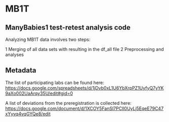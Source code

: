 # MB1T

## ManyBabies1 test-retest analysis code

Analyzing MB1T data involves two steps:

1 Merging of all data sets with resulting in the df_all file
2 Preprocessing and analyses

## Metadata

The list of participating labs can be found here: https://docs.google.com/spreadsheets/d/1jDvb0xL1U6YbXrpPZ1UyfyQ7yYK9aXo002UaArqy35U/edit#gid=0

A list of deviations from the preregistration is collected here: https://docs.google.com/document/d/1XCOY5FanSl7PCIl0UyLj5EqeE79C47xYyvq4vqGYQe8/edit
